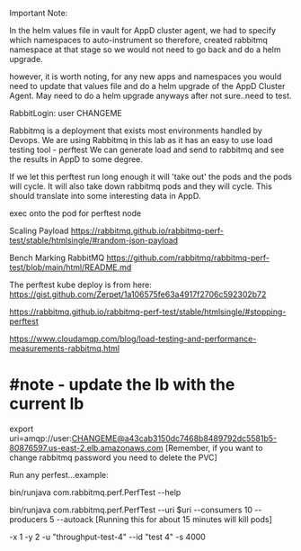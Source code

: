 Important Note:

In the helm values file in vault for AppD cluster agent, we had to specify which namespaces to auto-instrument so therefore, created rabbitmq namespace
at that stage so we would not need to go back and do a helm upgrade.

however, it is worth noting, for any new apps and namespaces you would need to update that values file and do a helm upgrade of the AppD Cluster Agent.
May need to do a helm upgrade anyways after not sure..need to test.


RabbitLogin:
user
CHANGEME

Rabbitmq is a deployment that exists most environments handled by Devops.
We are using Rabbitmq in this lab as it has an easy to use load testing tool - perftest
We can generate load and send to rabbitmq and see the results in AppD to some degree.

If we let this perftest run long enough it will 'take out' the pods and the pods will cycle. 
It will also take down rabbitmq pods and they will cycle.
This should translate into some interesting data in AppD.

exec onto the pod for perftest node

Scaling Payload
https://rabbitmq.github.io/rabbitmq-perf-test/stable/htmlsingle/#random-json-payload

Bench Marking RabbitMQ
https://github.com/rabbitmq/rabbitmq-perf-test/blob/main/html/README.md

The perftest kube deploy is from here:
https://gist.github.com/Zerpet/1a106575fe63a4917f2706c592302b72

https://rabbitmq.github.io/rabbitmq-perf-test/stable/htmlsingle/#stopping-perftest

https://www.cloudamqp.com/blog/load-testing-and-performance-measurements-rabbitmq.html

#note - update the lb with the current lb 
==============================================
export uri=amqp://user:CHANGEME@a43cab3150dc7468b8489792dc5581b5-80876597.us-east-2.elb.amazonaws.com
[Remember, if you want to change rabbitmq password you need to delete the PVC]

Run any perfest...example:

bin/runjava com.rabbitmq.perf.PerfTest --help

bin/runjava com.rabbitmq.perf.PerfTest --uri $uri --consumers 10 --producers 5 --autoack
[Running this for about 15 minutes will kill pods]

-x 1 -y 2 -u "throughput-test-4" --id "test 4" -s 4000





